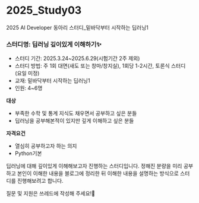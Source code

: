 # 2025_Study03
2025 AI Developer 동아리 스터디_밑바닥부터 시작하는 딥러닝1

### 스터디명: 딥러닝 깊이있게 이해하기✨
- 스터디 기간: 2025.3.24~2025.6.29(시험기간 2주 제외)
- 스터디 방법: 주 1회 대면(새도 또는 창마/창지실), 1회당 1-2시간, 토론식 스터디 (요일 미정)
- 교재: 밑바닥부터 시작하는 딥러닝1
- 인원: 4~6명
  

**대상**
- 부족한 수학 및 통계 지식도 채우면서 공부하고 싶은 분들
- 딥러닝을 공부해본적이 있지만 깊게 이해하고 싶은 분들


**자격요건**
- 열심히 공부하고자 하는 의지
- Python기본


딥러닝에 대해 깊이있게 이해해보고자 진행하는 스터디입니다.
정해진 분량을 미리 공부하고 본인이 이해한 내용을 블로그에 정리한 뒤 이해한 내용을 설명하는 방식으로 스터디를 진행해보려고 합니다.


질문 및 지원은 쓰레드에 작성해 주세요!🤗
